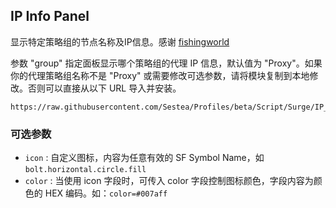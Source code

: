## IP Info Panel

显示特定策略组的节点名称及IP信息。感谢 [fishingworld](https://github.com/fishingworld)

参数 "group" 指定面板显示哪个策略组的代理 IP 信息，默认值为 "Proxy"。如果你的代理策略组名称不是 "Proxy" 或需要修改可选参数，请将模块复制到本地修改。否则可以直接从以下 URL 导入并安装。

```
https://raw.githubusercontent.com/Sestea/Profiles/beta/Script/Surge/IP_Info_Panel/IP_Info_Panel.sgmodule
```

### 可选参数

 - `icon` : 自定义图标，内容为任意有效的 SF Symbol Name，如 `bolt.horizontal.circle.fill`
 - `color` : 当使用 icon 字段时，可传入 color 字段控制图标颜色，字段内容为颜色的 HEX 编码。如：`color=#007aff`
